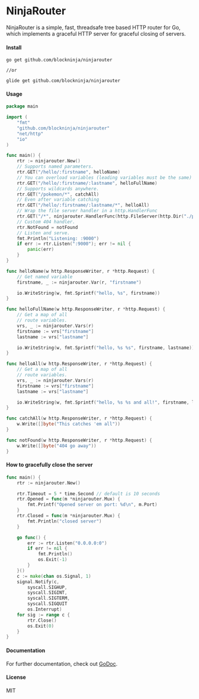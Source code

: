 # NinjaRouter

NinjaRouter is a simple, fast, threadsafe tree based HTTP router for Go, which implements a graceful HTTP server for graceful closing of servers.

#### Install

    go get github.com/blockninja/ninjarouter

    //or

    glide get github.com/blockninja/ninjarouter

#### Usage

```go
package main

import (
    "fmt"
    "github.com/blockninja/ninjarouter"
    "net/http"
    "io"
)

func main() {
    rtr := ninjarouter.New()
    // Supports named parameters.
    rtr.GET("/hello/:firstname", helloName)
    // You can overload variables (leading variables must be the same)
    rtr.GET("/hello/:firstname/:lastname", helloFullName)
    // Supports wildcards anywhere.
    rtr.GET("/pokemon/*", catchAll)
    // Even after variable catching
    rtr.GET("/hello/:firstname/:lastname/*", helloAll)
    // Wrap the file server handler in a http.HandlerFunc
    rtr.GET("/*", ninjarouter.HandlerFunc(http.FileServer(http.Dir("./public/"))))
    // Custom 404 handler.
    rtr.NotFound = notFound
    // Listen and serve.
    fmt.Println("Listening: :9000")
    if err := rtr.Listen(":9000"); err != nil {
        panic(err)
    }
}

func helloName(w http.ResponseWriter, r *http.Request) {
    // Get named variable
    firstname, _ := ninjarouter.Var(r, "firstname")

    io.WriteString(w, fmt.Sprintf("hello, %s", firstname))
}

func helloFullName(w http.ResponseWriter, r *http.Request) {
    // Get a map of all
    // route variables.
    vrs, _ := ninjarouter.Vars(r)
    firstname := vrs["firstname"]
    lastname := vrs["lastname"]

    io.WriteString(w, fmt.Sprintf("hello, %s %s", firstname, lastname))
}

func helloAll(w http.ResponseWriter, r *http.Request) {
    // Get a map of all
    // route variables.
    vrs, _ := ninjarouter.Vars(r)
    firstname := vrs["firstname"]
    lastname := vrs["lastname"]

    io.WriteString(w, fmt.Sprintf("hello, %s %s and all!", firstname, lastname))
}

func catchAll(w http.ResponseWriter, r *http.Request) {
    w.Write([]byte("This catches 'em all"))
}

func notFound(w http.ResponseWriter, r *http.Request) {
    w.Write([]byte("404 go away"))
}
```

#### How to gracefully close the server

```go
func main() {
    rtr := ninjarouter.New()

    rtr.Timeout = 5 * time.Second // default is 10 seconds
    rtr.Opened = func(m *ninjarouter.Mux) {
        fmt.Printf("Opened server on port: %d\n", m.Port)
    }
    rtr.Closed = func(m *ninjarouter.Mux) {
        fmt.Println("closed server")
    }

    go func() {
        err := rtr.Listen("0.0.0.0:0")
        if err != nil {
            fmt.Println()
            os.Exit(-1)
        }
    }()
    c := make(chan os.Signal, 1)
    signal.Notify(c, 
        syscall.SIGHUP,
        syscall.SIGINT,
        syscall.SIGTERM,
        syscall.SIGQUIT
        os.Interrupt)
    for sig := range c {
        rtr.Close()
        os.Exit(0)
    }
}
```

#### Documentation

For further documentation, check out [GoDoc](http://godoc.org/github.com/BlockNinja/ninjarouter).

#### License
MIT